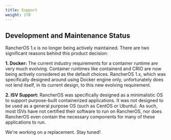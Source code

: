 ```yaml
---
title: Support
weight: 170
---
```


## Development and Maintenance Status


RancherOS 1.x is no longer being actively maintained. There are two significant reasons behind this product decision:

**1. Docker:**  The current industry requirements for a container runtime are very much evolving. Container runtimes like containerd and CRIO are now being actively considered as the default choices. RancherOS 1.x, which was specifically designed around using Docker engine only, unfortunately does not lend itself, in its current design, to this new evolving requirement.

**2. ISV Support:** RancherOS was specifically designed as a minimalistic OS to support purpose-built containerized applications. It was not designed to be used as a general purpose OS (such as CentOS or Ubuntu). As such, most ISVs have not certified their software to run on RancherOS, nor does RancherOS even contain the necessary components for many of these applications to run.

We're working on a replacement. Stay tuned!